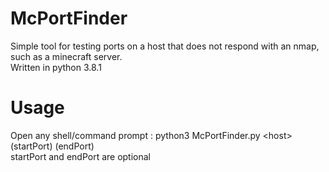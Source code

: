 # McPortFinder
Simple tool for testing ports on a host that does not respond with an nmap, such as a minecraft server.  
Written in python 3.8.1

# Usage
Open any shell/command prompt : python3 McPortFinder.py \<host\> (startPort) (endPort)  
startPort and endPort are optional

